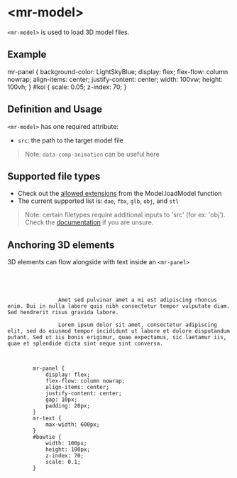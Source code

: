 # &lt;mr-model&gt;

`<mr-model>` is used to load 3D model files.

## Example

<inline-repl editor-height="280">
    <slot slot="html">
        <mr-app>
            <mr-panel>
                <mr-model id="koi" src="/static/sample/koi.glb" data-comp-animation="clip: 0; action: play;" ></mr-model>
                <!-- Model by https://sketchfab.com/7plus -->
                <mr-light color="white" intensity="0.1" data-position="0 0.3 0.1"></mr-light>
                <mr-light color="LightSkyBlue" intensity="0.5" data-position="0 -0.15 0.25"></mr-light>
            </mr-panel>
        </mr-app>
    </slot>
    <slot slot="css">
        mr-panel {
            background-color: LightSkyBlue;
            display: flex;
            flex-flow: column nowrap;
            align-items: center;
            justify-content: center;
            width: 100vw;
            height: 100vh;
        }
        #koi {
            scale: 0.05;
            z-index: 70;
        }
    </slot>
</inline-repl>

## Definition and Usage

`<mr-model>` has one required attribute:

* `src`: the path to the target model file

> Note: `data-comp-animation` can be useful here

## Supported file types

* Check out the [allowed extensions](https://docs.mrjs.io/js-api-utils/model/#modelloadmodelfilepath-extension--promisethreemesh) from the Model.loadModel function
* The current supported list is: `dae`, `fbx`, `glb`, `obj`, and `stl`

> Note: certain filetypes require additional inputs to 'src' (for ex: 'obj'). Check the [documentation](https://examples.mrjs.io/examples/models.html) if you are unsure.

## Anchoring 3D elements

3D elements can flow alongside with text inside an `<mr-panel>`

<inline-repl render-height="300" editor-height="300">
    <code slot="html">
        <mr-app>
            <mr-light color="white" intensity="0.5" data-position="0 0.1 0.35"></mr-light>
            <mr-panel>
                <mr-text>Amet sed pulvinar amet a mi est adipiscing rhoncus enim. Dui in nulla labore quis nibh consectetur tempor vulputate diam. Sed hendrerit risus gravida labore.</mr-text>
                <mr-model id="bowtie" src="/static/sample/bowtie.glb"></mr-model>
                <mr-text>Lorem ipsum dolor sit amet, consectetur adipiscing elit, sed do eiusmod tempor incididunt ut labore et dolore disputandum putant. Sed ut iis bonis erigimur, quae expectamus, sic laetamur iis, quae et splendide dicta sint neque sint conversa.</mr-text>
            </mr-panel>
        </mr-app>
    </code>
    <code slot="css">
        mr-panel {
            display: flex;
            flex-flow: column nowrap;
            align-items: center;
            justify-content: center;
            gap: 10px;
            padding: 20px;
        }
        mr-text {
            max-width: 600px;
        }
        #bowtie {
            width: 100px;
            height: 100px;
            z-index: 70;
            scale: 0.1;
        }
    </code>
</inline-repl>
